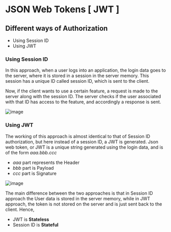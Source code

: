 # JSON Web Tokens [ JWT ]
## Different ways of Authorization
- Using Session ID
- Using JWT
### Using Session ID
In this approach, when a user logs into an application, the login data goes to the server, where it is stored in a session in the server memory. This session has a unique ID called session ID, which is sent to the client. 

Now, if the client wants to use a certain feature, a request is made to the server along with the session ID. The server checks if the user associated with that ID has access to the feature, and accordingly a response is sent.

![image](https://github.com/user-attachments/assets/ec4c74e3-f3ee-422c-98e8-b7d0da351a9c)


### Using JWT
The working of this approach is almost identical to that of Session ID authorization, but here instead of a session ID, a JWT is generated.
Json web token, or JWT is a unique string generated using the login data, and is of the form _aaa.bbb.ccc_

- _aaa_ part represents the Header
- _bbb_ part is Payload
- _ccc_ part is Signature

![image](https://github.com/user-attachments/assets/b9e80c37-1219-46f1-8179-4c41198e91fb)


The main difference between the two approaches is that in Session ID approach the User data is stored in the server memory, while in JWT approach, the token is not stored on the server and is just sent back to the client. Hence, 
- JWT is **Stateless**
- Session ID is **Stateful**
